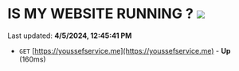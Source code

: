 # IS MY WEBSITE RUNNING ? [![](https://img.shields.io/static/v1?label=Sponsor&message=%E2%9D%A4&logo=GitHub&color=%23fe8e86)](https://github.com/sponsors/<username>)

Last updated: **4/5/2024, 12:45:41 PM**

- `GET` [https://youssefservice.me](https://youssefservice.me) - **Up** (160ms)
